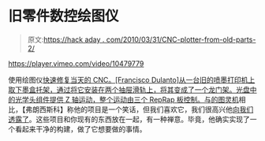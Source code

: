 # 旧零件数控绘图仪

> 原文:[https://hack aday . com/2010/03/31/CNC-plotter-from-old-parts-2/](https://hackaday.com/2010/03/31/cnc-plotter-from-old-parts-2/)

<https://player.vimeo.com/video/10479779>

</div> <p>使用绘图仪<a href="http://vimeo.com/10479779" target="_blank">快速修复当天的 CNC。[Francisco Dulanto]从一台旧的喷墨打印机上取下墨盒托架，通过将它安装在两个抽屉滑轨上，将其变成了一个龙门架。光盘中的光学头组件提供 Z 轴运动，整个运动由三个 RepRap 板控制。与</a><a href="http://hackaday.com/2010/03/27/turing-machine-a-masterpiece-of-craftsmanship/">的图灵机</a>相比，【弗朗西斯科】称他的项目是一个笑话，但我们喜欢它，我们很高兴他<a href="http://hackaday.com/contact-hack-a-day/">向我们透露了</a>。这些项目和你现有的东西放在一起，有一种禅意。毕竟，他确实实现了一个看起来干净的构建，做了它想要做的事情。</p> </body> </html>